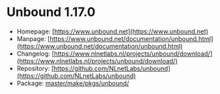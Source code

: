 # Unbound 1.17.0
 - Homepage: [https://www.unbound.net](https://www.unbound.net)
 - Manpage: [https://www.unbound.net/documentation/unbound.html](https://www.unbound.net/documentation/unbound.html)
 - Changelog: [https://www.nlnetlabs.nl/projects/unbound/download/](https://www.nlnetlabs.nl/projects/unbound/download/)
 - Repository: [https://github.com/NLnetLabs/unbound](https://github.com/NLnetLabs/unbound)
 - Package: [master/make/pkgs/unbound/](https://github.com/Freetz-NG/freetz-ng/tree/master/make/pkgs/unbound/)

